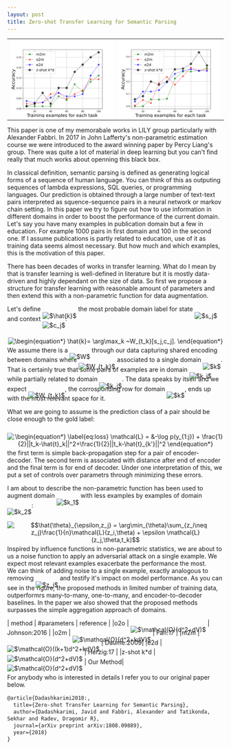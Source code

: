 ```yaml
---
layout: post
title: Zero-shot Transfer Learning for Semantic Parsing
---
```


<table style="width:100%">
  <tr>
 	<th>
	    <img src="/images/m2m-o2m-e2d-cal.svg"/>
	</th>
	<th>
	    <img src="/images/m2m-o2m-e2d-pub.svg"/>
	</th>
  </tr>
</table>
This paper is one of my memorabale works in LILY group particularly with Alexander Fabbri.
In 2017 in John Lafferty's non-parametric estimation course we were introduced to the award winning paper by Percy Liang's group. 
There was quite a lot of material in deep learning but you can't find really that much works about openning this black box. 

In classical definition, semantic parsing is defined as generating logical forms of a sequence of human language. 
You can think of this as outputing sequences of lambda expressions, SQL queries, or programming languages. 
Our prediction is obtained through a large number of text-text pairs interpreted as squence-sequence pairs in a neural network or markov chain setting.
In this paper we try to figure out how to use information in different domains in order to boost the performance of the current domain. 
Let's say you have many examples in publication domain but a few in education. For example 1000 pairs in first domain and 100 in the second one.
If I assume publications is partly related to education, use of it as training data seems almost necessary. 
But how much and which examples, this is the motivation of this paper. 

There has been decades of works in transfer learning. 
What do I mean by that is transfer learning is well-defined in literature but it is mostly data-driven and highly dependant on the size of data.
So first we propose a structure for transfer learning with reasonable amount of parameters and then extend this with a non-parametric function for data augmentation. 

Let's define <img alt="$\hat{k}$" src="https://rawgit.com/dadashkarimi/dadashkarimi.github.io/master/svgs/49aba54ceee6ccc063d260ddeee91092.svg?invert_in_darkmode" align="middle" width="9.041505pt" height="31.42161pt" style="position:relative;top:10px"/> the most probable domain label for state <img alt="$s_j$" src="https://rawgit.com/dadashkarimi/dadashkarimi.github.io/master/svgs/227f4d8d12b0de49c4ca84f74fa98023.svg?invert_in_darkmode" align="middle" width="13.75836pt" height="14.10255pt" style="position:relative;top:10px"/> and context <img alt="$c_j$" src="https://rawgit.com/dadashkarimi/dadashkarimi.github.io/master/svgs/5b4e948631c62d0fd9a96da246b0e5c3.svg?invert_in_darkmode" align="middle" width="13.16898pt" height="14.10255pt" style="position:relative;top:10px"/>: 
<p align="center"><img alt="\begin{equation*}&#10;  \hat{k}= \arg\max_k ~W_{t_k}[s_j,c_j].&#10;\end{equation*}" src="https://rawgit.com/dadashkarimi/dadashkarimi.github.io/master/svgs/6c585225a9ac1966e961a79c8ca918de.svg?invert_in_darkmode" align="middle" width="173.5965pt" height="26.441415pt" style="position:relative;top:10px"/></p>
We assume there is a <img alt="$W$" src="https://rawgit.com/dadashkarimi/dadashkarimi.github.io/master/svgs/84c95f91a742c9ceb460a83f9b5090bf.svg?invert_in_darkmode" align="middle" width="17.74179pt" height="22.38192pt" style="position:relative;top:10px"/> through our data capturing shared encoding between domains where <img alt="$W_{t_k}$" src="https://rawgit.com/dadashkarimi/dadashkarimi.github.io/master/svgs/c6305193e9ca3d649b9d7c9af217c372.svg?invert_in_darkmode" align="middle" width="26.754915pt" height="22.38192pt" style="position:relative;top:10px"/> associated to a single domain <img alt="$k$" src="https://rawgit.com/dadashkarimi/dadashkarimi.github.io/master/svgs/63bb9849783d01d91403bc9a5fea12a2.svg?invert_in_darkmode" align="middle" width="9.041505pt" height="22.74591pt" style="position:relative;top:10px"/>. 
That is certainly true that some pairs of examples are in domain <img alt="$k_i$" src="https://rawgit.com/dadashkarimi/dadashkarimi.github.io/master/svgs/ec71f47b6aee7b3cd545386b93601915.svg?invert_in_darkmode" align="middle" width="13.15941pt" height="22.74591pt" style="position:relative;top:10px"/> while partially related to domain <img alt="$k_j$" src="https://rawgit.com/dadashkarimi/dadashkarimi.github.io/master/svgs/75c9e9a3fab35d4c380586a9713adfe4.svg?invert_in_darkmode" align="middle" width="14.607615pt" height="22.74591pt" style="position:relative;top:10px"/>.
The data speaks by itself and we expect <img alt="$W_{t_k}$" src="https://rawgit.com/dadashkarimi/dadashkarimi.github.io/master/svgs/c6305193e9ca3d649b9d7c9af217c372.svg?invert_in_darkmode" align="middle" width="26.754915pt" height="22.38192pt" style="position:relative;top:10px"/>, the corrosponding row for domain <img alt="$k$" src="https://rawgit.com/dadashkarimi/dadashkarimi.github.io/master/svgs/63bb9849783d01d91403bc9a5fea12a2.svg?invert_in_darkmode" align="middle" width="9.041505pt" height="22.74591pt" style="position:relative;top:10px"/>, ends up with the most relevant space for it.

What we are going to assume is the prediction class of a pair should be close enough to the gold label: 
<p align="center"><img alt="\begin{equation*}&#10;  \label{eq:loss}&#10;  \mathcal{L} = &amp;-\log p(y_{1:j}) + \frac{1}{2}||t_k-\hat{t}_k||^2+\frac{1}{2}||t_k-\hat{t}_{k'}||^2&#10;\end{equation*}" src="https://rawgit.com/dadashkarimi/dadashkarimi.github.io/master/svgs/88343fd9bb2be52a5c062048193f671c.svg?invert_in_darkmode" align="middle" width="334.1184pt" height="32.950665pt" style="position:relative;top:10px"/></p>
the first term is simple back-propagation step for a pair of encoder-decoder. 
The second term is associated with distance after end of encoder and the final term is for end of decoder.
Under one interpretation of this, we put a set of controls over parametrs through minimizing these errors. 

I am about to describe the non-parametric function has been used to augment domain <img alt="$k_1$" src="https://rawgit.com/dadashkarimi/dadashkarimi.github.io/master/svgs/aa90653a26bc63b138fb304972d81589.svg?invert_in_darkmode" align="middle" width="15.05394pt" height="22.74591pt" style="position:relative;top:10px"/> with less examples by examples of domain <img alt="$k_2$" src="https://rawgit.com/dadashkarimi/dadashkarimi.github.io/master/svgs/a8ebf8c468236800b8ed78d42ddbfa57.svg?invert_in_darkmode" align="middle" width="15.05394pt" height="22.74591pt" style="position:relative;top:10px"/>:

<p align="center"><img alt="$$\hat{\theta}_{\epsilon,z_j} = \arg\min_{\theta}\sum_{z_i\neq z_j}\frac{1}{n}\mathcal{L}(z_i,\theta) + \epsilon \mathcal{L}(z_j,\theta,t_k)$$" src="https://rawgit.com/dadashkarimi/dadashkarimi.github.io/master/svgs/93e10d0815b6f3fccd44c9b2d9f106ca.svg?invert_in_darkmode" align="middle" width="313.29375pt" height="44.682495pt" style="position:relative;top:10px"/></p>

Inspired by influence functions in non-parametric statistics, we are about to us a noise function to apply an adversarial attack on a single example.
We expect most relevant examples exacerbate the performance the most.  
We can think of adding noise to a single example, exactly analogous to removing <img alt="$z_j$" src="https://rawgit.com/dadashkarimi/dadashkarimi.github.io/master/svgs/700a81b4d291f0886b3d00e93646e013.svg?invert_in_darkmode" align="middle" width="13.697805pt" height="14.10255pt" style="position:relative;top:10px"/> and testify it's impact on model performance.
As you can see in the figure, the proposed methods in limited number of training data, outperformrs many-to-many, one-to-many, and encoder-to-decoder baselines. 
In the paper we also showed that the proposed methods surpasses the simple aggregation approach of domains. 

  | method | \#parameters | reference |
  |o2o | <img alt="$\mathcal{O}(d^2+dV)$" src="https://rawgit.com/dadashkarimi/dadashkarimi.github.io/master/svgs/6f63643ed191fe3ad50033e0524ff28b.svg?invert_in_darkmode" align="middle" width="83.904315pt" height="26.70657pt" style="position:relative;top:10px"/>  | Johnson:2016 |
  |o2m | <img alt="$\mathcal{O}(d^2+kdV)$" src="https://rawgit.com/dadashkarimi/dadashkarimi.github.io/master/svgs/d1ca1e04e531c7353468ecb450c908ec.svg?invert_in_darkmode" align="middle" width="92.9478pt" height="26.70657pt" style="position:relative;top:10px"/> |  Fan:17 | 
  |m2m | <img alt="$\mathcal{O}((k+1)d^2+kdV)$" src="https://rawgit.com/dadashkarimi/dadashkarimi.github.io/master/svgs/ab9a71b630af950d15d25009978449ae.svg?invert_in_darkmode" align="middle" width="142.960785pt" height="26.70657pt" style="position:relative;top:10px"/> | Daume:2009|
  |e2d | <img alt="$\mathcal{O}(d^2+dV)$" src="https://rawgit.com/dadashkarimi/dadashkarimi.github.io/master/svgs/6f63643ed191fe3ad50033e0524ff28b.svg?invert_in_darkmode" align="middle" width="83.904315pt" height="26.70657pt" style="position:relative;top:10px"/> | Herzig:17 |
  |z-shot k*d |<img alt="$\mathcal{O}(d^2+dV)$" src="https://rawgit.com/dadashkarimi/dadashkarimi.github.io/master/svgs/6f63643ed191fe3ad50033e0524ff28b.svg?invert_in_darkmode" align="middle" width="83.904315pt" height="26.70657pt" style="position:relative;top:10px"/> | Our Method|

For anybody who is interested in details I refer you to our original paper below.

```
@article{Dadashkarimi2018:,
  title={Zero-shot Transfer Learning for Semantic Parsing},
  author={Dadashkarimi, Javid and Fabbri, Alexander and Tatikonda, Sekhar and Radev, Dragomir R},
  journal={arXiv preprint arXiv:1808.09889},
  year={2018}
}
``` 
